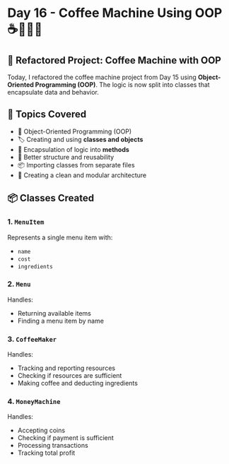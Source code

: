 # Day 16 - Coffee Machine Using OOP ☕👩‍💻🧱

## 🔁 Refactored Project: Coffee Machine with OOP

Today, I refactored the coffee machine project from Day 15 using **Object-Oriented Programming (OOP)**. The logic is now split into classes that encapsulate data and behavior.

## 🧠 Topics Covered

- 🧱 Object-Oriented Programming (OOP)
- 🏷 Creating and using **classes and objects**
- 🧩 Encapsulation of logic into **methods**
- 🎯 Better structure and reusability
- 📦 Importing classes from separate files
- 🧾 Creating a clean and modular architecture

## 📦 Classes Created

### 1. `MenuItem`  
Represents a single menu item with:
- `name`
- `cost`
- `ingredients`

### 2. `Menu`  
Handles:
- Returning available items
- Finding a menu item by name

### 3. `CoffeeMaker`  
Handles:
- Tracking and reporting resources
- Checking if resources are sufficient
- Making coffee and deducting ingredients

### 4. `MoneyMachine`  
Handles:
- Accepting coins
- Checking if payment is sufficient
- Processing transactions
- Tracking total profit
